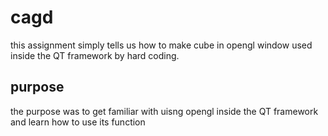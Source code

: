 # cagd

this assignment simply tells us how to make cube in opengl window used inside the QT framework by hard coding.
## purpose 
the purpose was to get familiar with uisng opengl inside the QT framework and learn how to use its function
